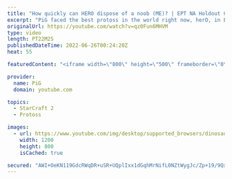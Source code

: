 ```yaml
---
title: "How quickly can HERO dispose of a noob (ME)? | EPT NA Holdout Challenge (Bo3 PvZ) - StarCraft 2"
excerpt: "PiG faced the best protoss in the world right now, herO, in EPT NA. Lets see how long PiG held on for in this unofficial Holdout Challenge. This series was a best of 3 -- 🐷 Second Channel for Learning Resources: https://www.youtube.com/c/PiGRandom 🐷 Third Channel for daily Pro Casts: https://www.youtube.com/c/PiGCasts"
originalUrl: https://youtube.com/watch?v=qz0Fun6MHVM
type: video
length: PT22M2S
publishedDateTime: 2022-06-26T00:24:20Z
heat: 55

featuredContent: "<iframe width=\"800\" height=\"500\" frameborder=\"0\" src=\"https://www.youtube.com/embed/qz0Fun6MHVM\" allow=\"accelerometer; autoplay; encrypted-media; gyroscope; picture-in-picture\" allowfullscreen></iframe>"

provider:
  name: PiG
  domain: youtube.com

topics:
  - StarCraft 2
  - Protoss

images:
  - url: https://www.youtube.com/img/desktop/supported_browsers/dinosaur.png
    width: 1200
    height: 800
    isCached: true

secured: "AWI+OeKN119GdcRWqDR+uSR+UQplIxx1dGqhMrNifL0NZtWygJc/Zp+19/9QxA8LsUBRuaBAWc3RaxaUDKwiqmT0wUCyR5qrSm/GINcwA5WA/NyDvfgeH3iUVB27KxnTZ4IH774n7Sj6Ki3cOdNQGGD4aKBq9/bEX7n9mzp+omHs7LxHhC0DNj2VFzI+uzmHRWxH4tnpaQufCNQlQO9MeHkxXhVb/ZqQq2KqRYR8nESpgOVcIao2iHHXUfB2ZFGFzsvkaK9flF98mw0w+mhOH1EXYfWzIV4tw1gwKmNXPA3KsaPVwBnj05gMoQC4YMTX+Hs5xPvkLin/Y2cDRRLanxPkZYPaZBho+efG3zLsCNlZwodp3UPz8msyGiUF8NWmoPHMx/w/hhNFQvEniJG9VG2tFMGQkblfs4GMbj3mnaY=;UaVk0ZWImNs02lKOcy6LAw=="
---
```


